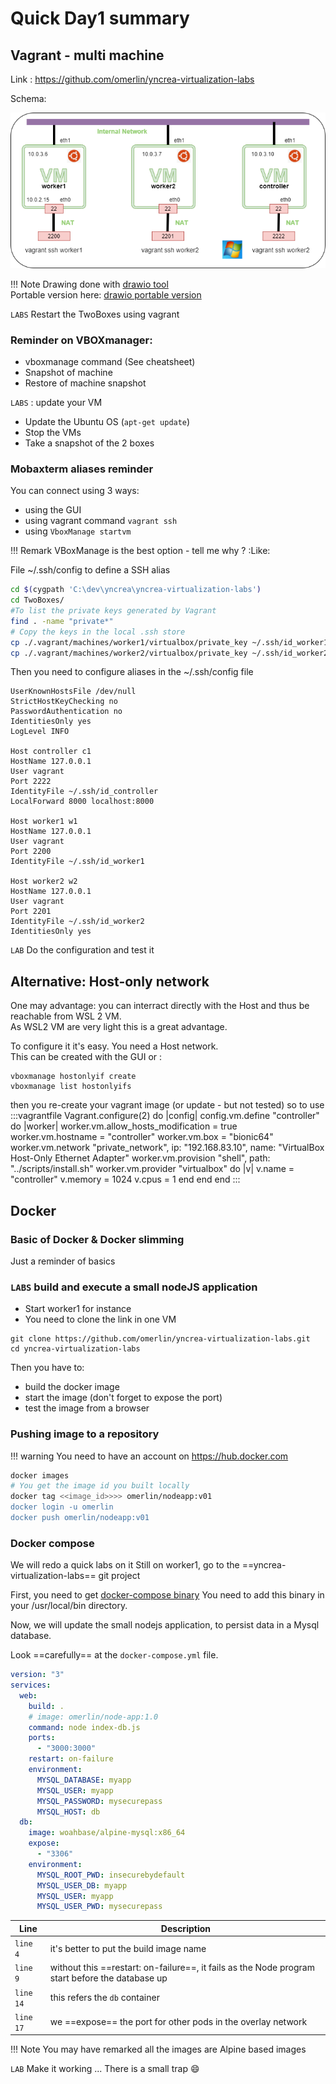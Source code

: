 # Quick Day1 summary

## Vagrant - multi machine
Link : https://github.com/omerlin/yncrea-virtualization-labs

Schema:

![VB3HOSTS](../files/virtualization/threeboxes.png "Virtualbox network with 3 machines")

!!! Note
    Drawing done with [drawio tool](https://app.diagrams.net/)  
    Portable version here: [drawio portable version](https://portapps.io/app/drawio-portable/)

`LABS` Restart the TwoBoxes using vagrant

### Reminder on VBOXmanager:

* vboxmanage command (See cheatsheet)
* Snapshot of machine
* Restore of machine snapshot

`LABS` : update your VM

   * Update the Ubuntu OS (`apt-get update`)
   * Stop the VMs
   * Take a snapshot of the 2 boxes

### Mobaxterm aliases reminder
You can connect using 3 ways:  
* using the GUI
* using vagrant command ```vagrant ssh```
* using ```VboxManage startvm```

!!! Remark
    VBoxManage is the best option - tell me why ? :Like:
   

File ~/.ssh/config to define a SSH alias

```bash
cd $(cygpath 'C:\dev\yncrea\yncrea-virtualization-labs')
cd TwoBoxes/
#To list the private keys generated by Vagrant
find . -name "private*"
# Copy the keys in the local .ssh store
cp ./.vagrant/machines/worker1/virtualbox/private_key ~/.ssh/id_worker1
cp ./.vagrant/machines/worker2/virtualbox/private_key ~/.ssh/id_worker2
```

Then you need to configure aliases in the ~/.ssh/config file
```
UserKnownHostsFile /dev/null
StrictHostKeyChecking no
PasswordAuthentication no
IdentitiesOnly yes
LogLevel INFO

Host controller c1
HostName 127.0.0.1
User vagrant
Port 2222
IdentityFile ~/.ssh/id_controller
LocalForward 8000 localhost:8000

Host worker1 w1
HostName 127.0.0.1
User vagrant
Port 2200
IdentityFile ~/.ssh/id_worker1

Host worker2 w2
HostName 127.0.0.1
User vagrant
Port 2201
IdentityFile ~/.ssh/id_worker2
IdentitiesOnly yes
```

`LAB` Do the configuration and test it 

## Alternative: Host-only network
One may advantage: you can interract directly with the Host and thus be reachable from WSL 2 VM.  
As WSL2 VM are very light this is a great advantage.  

To configure it it's easy. You need a Host network.  
This can be created with the GUI or :  
```
vboxmanage hostonlyif create
vboxmanage list hostonlyifs
```
then  you re-create your vagrant image (or update - but not tested) so to use 
  :::vagrantfile
  Vagrant.configure(2) do |config|
    config.vm.define "controller" do |worker|
    worker.vm.allow_hosts_modification = true
    worker.vm.hostname = "controller"
    worker.vm.box = "bionic64"
      worker.vm.network "private_network", ip: "192.168.83.10",
        name: "VirtualBox Host-Only Ethernet Adapter"
      worker.vm.provision "shell", path: "../scripts/install.sh"
      worker.vm.provider "virtualbox" do |v|
        v.name = "controller"
        v.memory = 1024
        v.cpus = 1
      end
      end
  end
  :::


## Docker

### Basic of Docker & Docker slimming
Just a reminder of basics

### `LABS` build and execute a small nodeJS application

* Start worker1 for instance
* You need to clone the link in one VM

```
git clone https://github.com/omerlin/yncrea-virtualization-labs.git
cd yncrea-virtualization-labs
```
Then you have to:

* build the docker image
* start the image (don't forget to expose the port)
* test the image from a browser

### Pushing image to a repository 

!!! warning
    You need to have an account on https://hub.docker.com

```bash
docker images
# You get the image id you built locally
docker tag <<image_id>>>> omerlin/nodeapp:v01
docker login -u omerlin
docker push omerlin/nodeapp:v01
```

### Docker compose
We will redo a quick labs on it
Still on worker1, go to the ==yncrea-virtualization-labs== git project

First, you need to get [docker-compose binary](https://github.com/docker/compose/releases)
You need to add this binary in your /usr/local/bin directory.

Now, we will update the small nodejs application, to persist data in a Mysql database.

Look ==carefully== at the `docker-compose.yml` file.

```yaml linenums="1"
version: "3"
services:
  web:
    build: .
    # image: omerlin/node-app:1.0
    command: node index-db.js
    ports:
      - "3000:3000"
    restart: on-failure
    environment:
      MYSQL_DATABASE: myapp
      MYSQL_USER: myapp
      MYSQL_PASSWORD: mysecurepass
      MYSQL_HOST: db
  db:
    image: woahbase/alpine-mysql:x86_64
    expose:
      - "3306"
    environment:
      MYSQL_ROOT_PWD: insecurebydefault
      MYSQL_USER_DB: myapp
      MYSQL_USER: myapp
      MYSQL_USER_PWD: mysecurepass
```

| Line        | Description                              |
| ----------- | ---------------------------------------- |
| `line 4`    | it's better to put the build image name  |
| `line 9`    | without this ==restart: on-failure==, it fails as the Node program start before the database up |
| `line 14`   | this refers the `db` container |
| `line 17`   | we ==expose== the port for other pods in the overlay network |

!!! Note
    You may have remarked all the images are Alpine based images

`LAB` Make it working ... There is a small trap :smile:

